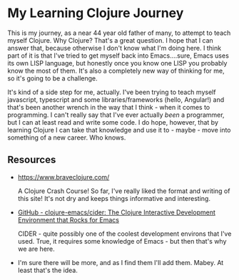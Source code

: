 # My Learning Clojure Journey

This is my journey, as a near 44 year old father of many, to attempt to teach myself Clojure. Why Clojure? That's a great question. I hope that I can answer that, because otherwise I don't know what I'm doing here. I think part of it is that I've tried to get myself back into Emacs....sure, Emacs uses its own LISP language, but honestly once you know one LISP you probably know the most of them. It's also a completely new way of thinking for me, so it's going to be a challenge.

It's kind of a side step for me, actually. I've been trying to teach myself javascript, typescript and some libraries/frameworks (hello, Angular!) and that's been another wrench in the way that I think - when it comes to programming. I can't really say that I've ever actually *been* a programmer, but I can at least read and write some code. I do hope, however, that by learning Clojure I can take that knowledge and use it to - maybe - move into something of a new career. Who knows.

## Resources

- https://www.braveclojure.com/
  
  A Clojure Crash Course! So far, I've really liked the format and writing of this site! It's not dry and keeps things informative and interesting.

- [GitHub - clojure-emacs/cider: The Clojure Interactive Development Environment that Rocks for Emacs](https://github.com/clojure-emacs/cider)
  
  CIDER - quite possibly one of the coolest development environs that I've used. True, it requires some knowledge of Emacs - but then that's why we are here.

- I'm sure there will be more, and as I find them I'll add them. Mabey. At least that's the idea.
